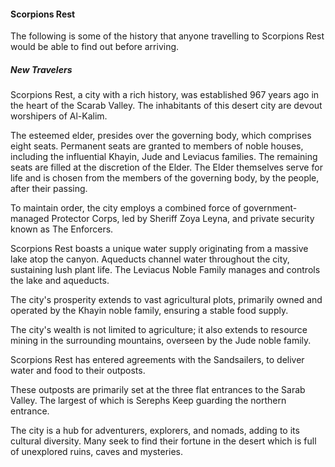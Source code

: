 #### Scorpions Rest
The following is some of the history that anyone travelling to Scorpions Rest would be able to find out before arriving.

##### New Travelers
Scorpions Rest, a city with a rich history, was established 967 years ago in the heart of the Scarab Valley. The inhabitants of this desert city are devout worshipers of Al-Kalim.

The esteemed elder, presides over the governing body, which comprises eight seats. Permanent seats are granted to members of noble houses, including the influential Khayin, Jude and Leviacus families. The remaining seats are filled at the discretion of the Elder. The Elder themselves serve for life and is chosen from the members of the governing body, by the people, after their passing.

To maintain order, the city employs a combined force of government-managed Protector Corps, led by Sheriff Zoya Leyna, and private security known as The Enforcers.

Scorpions Rest boasts a unique water supply originating from a massive lake atop the canyon. Aqueducts channel water throughout the city, sustaining lush plant life. The Leviacus Noble Family manages and controls the lake and aqueducts.

The city's prosperity extends to vast agricultural plots, primarily owned and operated by the Khayin noble family, ensuring a stable food supply.

The city's wealth is not limited to agriculture; it also extends to resource mining in the surrounding mountains, overseen by the Jude noble family.

Scorpions Rest has entered agreements with the Sandsailers, to deliver water and food to their outposts.

These outposts are primarily set at the three flat entrances to the Sarab Valley. The largest of which is Serephs Keep guarding the northern entrance.

The city is a hub for adventurers, explorers, and nomads, adding to its cultural diversity. Many seek to find their fortune in the desert which is full of unexplored ruins, caves and mysteries.
